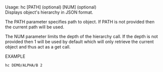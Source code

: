 Usage: hc [PATH] (optional) [NUM] (optional)   
Displays object's hierarchy in JSON format.   

The PATH parameter specifies path to object. If PATH is not provided then the current path will be used.   


The NUM parameter limits the depth of the hierarchy call. If the depth is not provided then 1 will be used by default which will only retrieve the current object and thus act as a get call.   

EXAMPLE   

    hc DEMO/ALPHA/B 2
